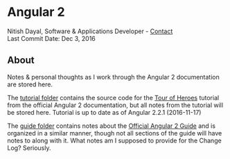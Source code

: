 # Angular 2

Nitish Dayal, Software & Applications Developer - [Contact](http://www.nitishdayal.me)  
Last Commit Date: Dec 3, 2016

## About

Notes & personal thoughts as I work through the Angular 2 documentation are stored 
  here.
  
The [tutorial folder](./tutorial_tour_of_heroes/) contains the source code for the 
  [Tour of Heroes](https://angular.io/docs/ts/latest/tutorial/) tutorial from 
  the official Angular 2 documentation, but all notes from the tutorial will be 
  stored here. Tutorial is up to date as of Angular 2.2.1 (2016-11-17)

The [guide folder](./guide/) contains notes about the
  [Official Angular 2 Guide](https://angular.io/docs/ts/latest/guide/) and is
  organized in a similar manner, though not all sections of the guide will have
  notes to along with it. What notes am I supposed to provide for the Change Log?
  Seriously.
